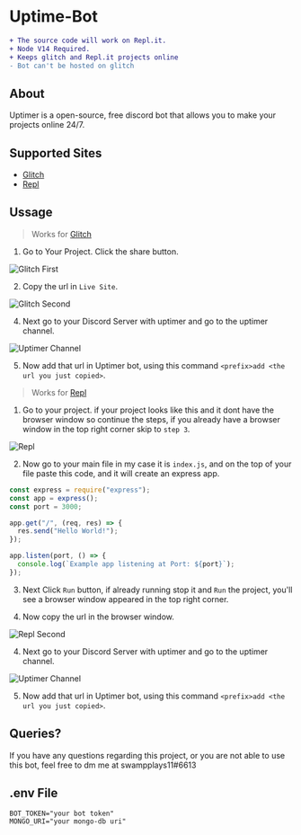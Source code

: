 # Uptime-Bot

```diff
+ The source code will work on Repl.it.
+ Node V14 Required.
+ Keeps glitch and Repl.it projects online
- Bot can't be hosted on glitch
```

## About

Uptimer is a open-source, free discord bot that allows you to make your projects online 24/7.

## Supported Sites

- [Glitch](https://glitch.com/)
- [Repl](http://repl.it/)

## Ussage

> Works for [Glitch](https://glitch.com/)

1. Go to Your Project. Click the share button.

![Glitch First](https://github.com/naveenpoddar/uptimer/blob/main/images/glitch-first.png?raw=true)

2. Copy the url in `Live Site`.

![Glitch Second](https://github.com/naveenpoddar/uptimer/blob/main/images/glitch-second.png?raw=true)

4. Next go to your Discord Server with uptimer and go to the uptimer channel.

![Uptimer Channel](https://github.com/naveenpoddar/uptimer/blob/main/images/uptimer.png?raw=true)

5. Now add that url in Uptimer bot, using this command `<prefix>add <the url you just copied>`.

> Works for [Repl](http://repl.it/)

1. Go to your project. if your project looks like this and it dont have the browser window so continue the steps, if you already have a browser window in the top right corner skip to `step 3`.

![Repl](https://github.com/naveenpoddar/uptimer/blob/main/images/repl-first.png?raw=true)

2. Now go to your main file in my case it is `index.js`, and on the top of your file paste this code, and it will create an express app.

```js
const express = require("express");
const app = express();
const port = 3000;

app.get("/", (req, res) => {
  res.send("Hello World!");
});

app.listen(port, () => {
  console.log(`Example app listening at Port: ${port}`);
});
```

3. Next Click `Run` button, if already running stop it and `Run` the project, you'll see a browser window appeared in the top right corner.

4. Now copy the url in the browser window.

![Repl Second](https://github.com/naveenpoddar/uptimer/blob/main/images/repl-second.png?raw=true)

4. Next go to your Discord Server with uptimer and go to the uptimer channel.

![Uptimer Channel](https://github.com/naveenpoddar/uptimer/blob/main/images/uptimer.png?raw=true)

5. Now add that url in Uptimer bot, using this command `<prefix>add <the url you just copied>`.

## Queries?

If you have any questions regarding this project, or you are not able to use this bot, feel free to dm me at swampplays11#6613

## .env File

```env
BOT_TOKEN="your bot token"
MONGO_URI="your mongo-db uri"
```
